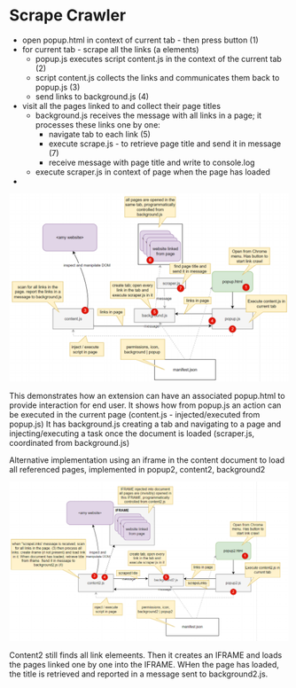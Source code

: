 # Scrape Crawler

* open popup.html in context of current tab - then press button (1) 
* for current tab - scrape all the links (a elements)
  * popup.js executes script content.js in the context of the current tab (2)
  * script content.js collects the links and communicates them back to popup.js (3)
  * send links to background.js (4)
* visit all the pages linked to and collect their page titles
  * background.js receives the message with all links in a page;
    it processes these links one by one: 
    * navigate tab to each link (5)
    * execute scrape.js - to retrieve page title and send it in message (7)
    * receive message with page title and write to console.log 
  * execute scraper.js in context of page when the page has loaded
* 
![](images/crawler-overview.png)

This demonstrates how an extension can have an associated popup.html to provide interaction for end user.
It shows how from popup.js an action can be executed in the current page (content.js - injected/executed from popup.js)
It has background.js creating a tab and navigating to a page and injecting/executing a task once the document is loaded (scraper.js, coordinated from background.js)

Alternative implementation using an iframe in the content document to load all referenced pages,
implemented in popup2, content2, background2

![](images/crawler-alternative-iframe-based.png)

Content2 still finds all link elemeents. Then it creates an IFRAME and loads the pages linked one by one into the IFRAME. WHen the page has loaded, the title is retrieved and reported in a message sent to background2.js.